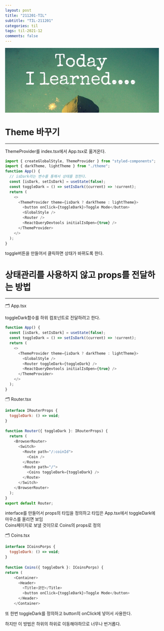 ```yaml
---
layout: post
title: "211201-TIL"
subtitle: "TIL-211201"
categories: til
tags: til-2021-12
comments: false
---
```


![1-1](/assets/img/TIL.jpeg)

# Theme 바꾸기

---

ThemeProvider를 index.tsx에서 App.tsx로 옮겨온다.

```js
import { createGlobalStyle, ThemeProvider } from "styled-components";
import { darkTheme, lightTheme } from "./theme";
function App() {
  // isDark라는 변수를 통해서 상태를 정한다.
  const [isDark, setIsDark] = useState(false);
  const toggleDark = () => setIsDark((current) => !current);
  return (
    <>
      <ThemeProvider theme={isDark ? darkTheme : lightTheme}>
        <button onClick={toggleDark}>Toggle Mode</button>
        <GlobalStyle />
        <Router />
        <ReactQueryDevtools initialIsOpen={true} />
      </ThemeProvider>
    </>
  );
}
```

toggle버튼을 만들어서 클릭하면 상태가 바뀌도록 한다.

# 상태관리를 사용하지 않고 props를 전달하는 방법

---

🗂 App.tsx

toggleDark함수를 하위 컴포넌트로 전달하려고 한다.

```js
function App() {
  const [isDark, setIsDark] = useState(false);
  const toggleDark = () => setIsDark((current) => !current);
  return (
    <>
      <ThemeProvider theme={isDark ? darkTheme : lightTheme}>
        <GlobalStyle />
        <Router toggleDark={toggleDark} />
        <ReactQueryDevtools initialIsOpen={true} />
      </ThemeProvider>
    </>
  );
}
```

🗂 Router.tsx

```js
interface IRouterProps {
  toggleDark: () => void;
}

function Router({ toggleDark }: IRouterProps) {
  return (
    <BrowserRouter>
      <Switch>
        <Route path="/:coinId">
          <Coin />
        </Route>
        <Route path="/">
          <Coins toggleDark={toggleDark} />
        </Route>
      </Switch>
    </BrowserRouter>
  );
}
export default Router;
```

interface를 만들어서 props의 타입을 정의하고 타입은 App.tsx에서 toggleDark에 마우스를 올리면 보임  
Coins페이지로 보낼 것이므로 Coins의 props로 정의

🗂 Coins.tsx

```js
interface ICoinsPorps {
  toggleDark: () => void;
}

function Coins({ toggleDark }: ICoinsPorps) {
return (
    <Container>
      <Header>
        <Title>코인</Title>
        <button onClick={toggleDark}>Toggle Mode</button>
      </Header>
    </Container>
```

또 한번 toggleDark를 정의하고 button의 onClick에 넣어서 사용한다.

하지만 이 방법은 하위의 하위로 이동해야하므로 너무나 번거롭다.
